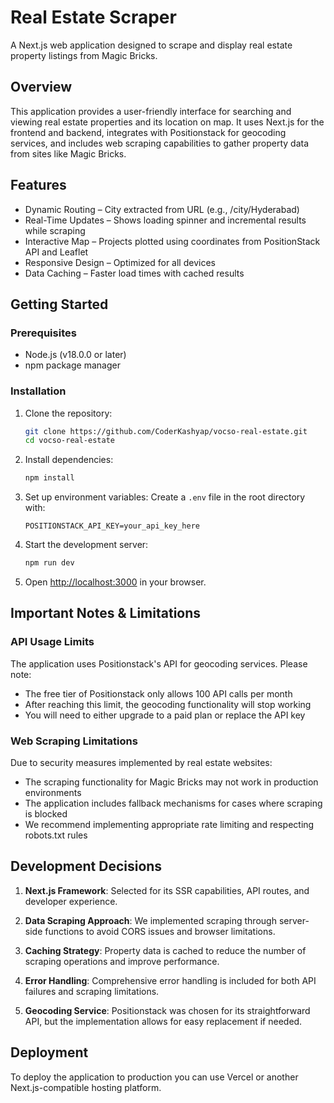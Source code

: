 # Real Estate Scraper

A Next.js web application designed to scrape and display real estate property listings from Magic Bricks.

## Overview

This application provides a user-friendly interface for searching and viewing real estate properties and its location on map. It uses Next.js for the frontend and backend, integrates with Positionstack for geocoding services, and includes web scraping capabilities to gather property data from sites like Magic Bricks.

## Features

- Dynamic Routing – City extracted from URL (e.g., /city/Hyderabad)
- Real-Time Updates – Shows loading spinner and incremental results while scraping
- Interactive Map – Projects plotted using coordinates from PositionStack API and Leaflet
- Responsive Design – Optimized for all devices
- Data Caching – Faster load times with cached results


## Getting Started

### Prerequisites

- Node.js (v18.0.0 or later)
- npm package manager

### Installation

1. Clone the repository:
   ```bash
   git clone https://github.com/CoderKashyap/vocso-real-estate.git
   cd vocso-real-estate
   ```

2. Install dependencies:
   ```bash
   npm install
   ```

3. Set up environment variables:
   Create a `.env` file in the root directory with:
   ```
   POSITIONSTACK_API_KEY=your_api_key_here
   ```

4. Start the development server:
   ```bash
   npm run dev
   ```

5. Open [http://localhost:3000](http://localhost:3000) in your browser.


## Important Notes & Limitations

### API Usage Limits

The application uses Positionstack's API for geocoding services. Please note:
- The free tier of Positionstack only allows 100 API calls per month
- After reaching this limit, the geocoding functionality will stop working
- You will need to either upgrade to a paid plan or replace the API key

### Web Scraping Limitations

Due to security measures implemented by real estate websites:
- The scraping functionality for Magic Bricks may not work in production environments
- The application includes fallback mechanisms for cases where scraping is blocked
- We recommend implementing appropriate rate limiting and respecting robots.txt rules

## Development Decisions

1. **Next.js Framework**: Selected for its SSR capabilities, API routes, and developer experience.

2. **Data Scraping Approach**: We implemented scraping through server-side functions to avoid CORS issues and browser limitations.

3. **Caching Strategy**: Property data is cached to reduce the number of scraping operations and improve performance.

4. **Error Handling**: Comprehensive error handling is included for both API failures and scraping limitations.

5. **Geocoding Service**: Positionstack was chosen for its straightforward API, but the implementation allows for easy replacement if needed.

## Deployment

To deploy the application to production you can use Vercel or another Next.js-compatible hosting platform.

